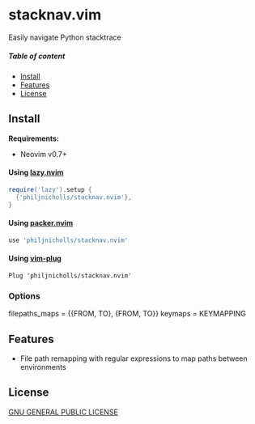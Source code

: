 # stacknav.vim

Easily navigate Python stacktrace

##### Table of content

- [Install](#install)
- [Features](#features)
- [License](#license)

## Install

**Requirements:**

- Neovim v0.7+

#### Using [lazy.nvim](https://github.com/folke/lazy.nvim)

```lua
require('lazy').setup {
  {'philjnicholls/stacknav.nvim'},
}
```

#### Using [packer.nvim](https://github.com/wbthomason/packer.nvim)

```lua
use 'philjnicholls/stacknav.nvim'
```

#### Using [vim-plug](https://github.com/junegunn/vim-plug)

```vim
Plug 'philjnicholls/stacknav.nvim'
```

### Options

filepaths_maps = {{FROM, TO}, {FROM, TO}}
keymaps = KEYMAPPING

## Features

* File path remapping with regular expressions to map paths between environments

## License

[GNU GENERAL PUBLIC LICENSE](https://github.com/philjnicholls/stacknav.vim/blob/master/LICENSE.md)
